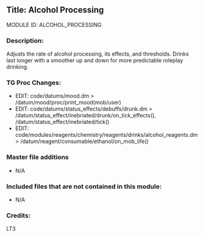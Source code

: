 ## Title: Alcohol Processing

MODULE ID: ALCOHOL_PROCESSING

### Description:

Adjusts the rate of alcohol processing, its effects, and thresholds. Drinks last longer with a smoother up and down for more predictable roleplay drinking.

### TG Proc Changes:

- EDIT: code/datums/mood.dm > /datum/mood/proc/print_mood(mob/user)
- EDIT: code/datums/status_effects/debuffs/drunk.dm > /datum/status_effect/inebriated/drunk/on_tick_effects(), /datum/status_effect/inebriated/tick()
- EDIT: code/modules/reagents/chemistry/reagents/drinks/alcohol_reagents.dm > /datum/reagent/consumable/ethanol/on_mob_life()

### Master file additions

- N/A

### Included files that are not contained in this module:

- N/A

### Credits:

LT3
